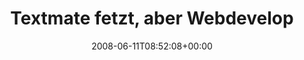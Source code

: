 ---
retweeted: false
source: <a href="http://twitter.com" rel="nofollow">Twitter Web Client</a>
entities:
  hashtags:
  - text: textmate
    indices:
    - '55'
    - '64'
  - text: mac
    indices:
    - '65'
    - '69'
  symbols: []
  user_mentions: []
  urls: []
display_text_range:
- '0'
- '69'
favorite_count: '0'
id_str: '832017590'
truncated: false
retweet_count: '0'
id: '832017590'
created_at: Wed Jun 11 08:52:08 +0000 2008
favorited: false
full_text: 'Textmate fetzt, aber Webdevelopment mit Mac OS Stinkt! #textmate #mac'
lang: de
tags:
- textmate
- mac
- pesos:twitter
date: '2008-06-11T08:52:08+00:00'
src: https://twitter.com/bascht/status/832017590
original_url: https://twitter.com/bascht/status/832017590
type: twitter_tweet
text: 'Textmate fetzt, aber Webdevelopment mit Mac OS Stinkt! #textmate #mac'
title: Textmate fetzt, aber Webdevelop

---